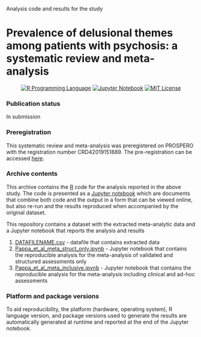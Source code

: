 Analysis code and results for the study

# Prevalence of delusional themes among patients with psychosis: a systematic review and meta-analysis

<p align="center">
	<a href="https://en.wikipedia.org/wiki/R_(programming_language)"><img
		alt="R Programming Language"
		src="https://img.shields.io/badge/Language-R-%232268BB.svg"></a>
	<a href="https://en.wikipedia.org/wiki/Project_Jupyter#Jupyter_Notebook"><img
		alt="Jupyter Notebook"
		src="https://img.shields.io/badge/Jupyter-Notebook-68B7EB"></a>
	<a href="https://opensource.org/licenses/MIT"><img
		alt="MIT License"
		src="https://img.shields.io/badge/license-MIT-blue.svg"></a>
</p>

### Publication status
In submission

### Preregistration
This systematic review and meta-analysis was preregistered on PROSPERO with the registration number CRD42019151889. The pre-registration can be accessed [here](https://www.crd.york.ac.uk/prospero/display_record.php?RecordID=151889).

### Archive contents
This archive contains the [R](https://en.wikipedia.org/wiki/R_(programming_language)) code for the analysis reported in the above study. The code is presented as a [Jupyter notebook](https://jupyter-notebook-beginner-guide.readthedocs.io/en/latest/what_is_jupyter.html) which are documents that combine both code and the output in a form that can be viewed online, but also re-run and the results reproduced when accompanied by the original dataset.

This repository contains a dataset with the extracted meta-analytic data and a Jupyter notebook that reports the analysis and results

1.  [DATAFILENAME.csv](https://github.com/ElisavetPappa/delusion_theme_meta/blob/main/XYZZY.csv) - datafile that contains extracted data
2.  [Pappa_et_al_meta_struct_only.ipynb](https://github.com/ElisavetPappa/delusion_theme_meta/blob/main/Pappa_et_al_meta_struct_only.ipynb) - Jupyter notebook that contains the reproducible analysis for the meta-analysis of validated and structured assessments only
3.  [Pappa_et_al_meta_inclusive.ipynb](https://github.com/ElisavetPappa/delusion_theme_meta/blob/main/Pappa_et_al_meta_inclusive.ipynb) - Jupyter notebook that contains the reproducible analysis for the meta-analysis including clinical and ad-hoc assessments

### Platform and package versions

To aid reproducibility, the platform (hardware, operating system), R language version, and package versions used to generate the results are automatically generated at runtime and reported at the end of the Jupyter notebook.
